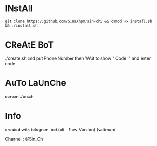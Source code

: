 # INstAll
`git clone https://github.com/SinaXhpm/sin-chi && chmod +x install.sh && ./install.sh`

# CReAtE BoT
./create.sh 
and
put Phone Number then
WAit to show " Code: " and enter code

# AuTo LaUnChe

screen ./on.sh

# Info

created with telegram-bot (cli - New Version)  (valtman)

 Channel : @Sin_Chi
